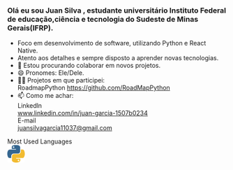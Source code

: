 ### Olá eu sou Juan Silva , estudante universitário Instituto Federal de educação,ciência e tecnologia do Sudeste de Minas Gerais(IFRP).

- Foco em desenvolvimento de software, utilizando Python e React Native. 
- Atento aos detalhes e sempre disposto a aprender novas tecnologias.
- 👥 Estou procurando colaborar em novos projetos.
- 😄 Pronomes: Ele/Dele.
- 👨‍💻 Projetos em que participei:<br>
  RoadmapPython https://github.com/RoadMapPython
- 📫 Como me achar: <br>
  Linkedln<br>
  www.linkedin.com/in/juan-garcia-1507b0234<br>
  E-mail<br>
  juansilvagarcia11037@gmail.com<br>


Most Used Languages <br>
<a><img src="Python.png" width="40" height="40"></a>

